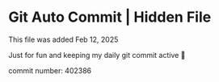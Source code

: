 # Git Auto Commit | Hidden File

This file was added Feb 12, 2025

Just for fun and keeping my daily git commit active 🤪

commit number: 402386
